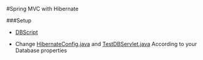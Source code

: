 #Spring MVC with Hibernate

###Setup
* [DBScript](SpringMVCHibernate/dbscripts/dbscript.sql)

* Change [HibernateConfig.java](SpringMVCHibernate/src/main/java/com/sudip/learn/springconfig/HibernateConfig.java) and
[TestDBServlet.java](SpringMVCHibernate/src/main/java/com/sudip/learn/testdb/TestDBServlet.java)
According to your Database properties
